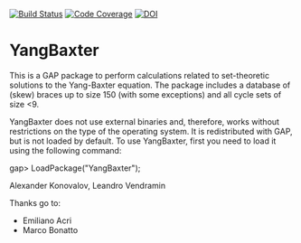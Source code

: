[![Build Status](https://github.com/gap-packages/YangBaxter/workflows/CI/badge.svg?branch=master)](https://github.com/gap-packages/YangBaxter/actions?query=workflow%3ACI+branch%3Amaster)
[![Code Coverage](https://codecov.io/github/gap-packages/YangBaxter/coverage.svg?branch=master&token=)](https://codecov.io/gh/gap-packages/YangBaxter)
[![DOI](https://zenodo.org/badge/DOI/10.5281/zenodo.2573572.svg)](https://doi.org/10.5281/zenodo.2573572)

# YangBaxter

This is a GAP package to perform calculations related to set-theoretic 
solutions to the Yang-Baxter equation. The package includes
a database of (skew) braces up to size 150 (with some exceptions)
and all cycle sets of size <9. 

YangBaxter does not use external binaries and, therefore, works without restrictions on the type of the operating system. It is redistributed with GAP, but is not loaded by default. To use YangBaxter, first you need to load it using the following command:

gap> LoadPackage("YangBaxter");

Alexander Konovalov, Leandro Vendramin

Thanks go to:
* Emiliano Acri
* Marco Bonatto
